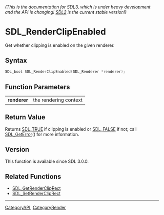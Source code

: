 ###### (This is the documentation for SDL3, which is under heavy development and the API is changing! [SDL2](https://wiki.libsdl.org/SDL2/) is the current stable version!)
# SDL_RenderClipEnabled

Get whether clipping is enabled on the given renderer.

## Syntax

```c
SDL_bool SDL_RenderClipEnabled(SDL_Renderer *renderer);

```

## Function Parameters

|                  |                       |
| ---------------- | --------------------- |
| **renderer**     | the rendering context |

## Return Value

Returns [SDL_TRUE](SDL_TRUE) if clipping is enabled or
[SDL_FALSE](SDL_FALSE) if not; call [SDL_GetError](SDL_GetError)() for more
information.

## Version

This function is available since SDL 3.0.0.

## Related Functions

* [SDL_GetRenderClipRect](SDL_GetRenderClipRect)
* [SDL_SetRenderClipRect](SDL_SetRenderClipRect)

----
[CategoryAPI](CategoryAPI), [CategoryRender](CategoryRender)

